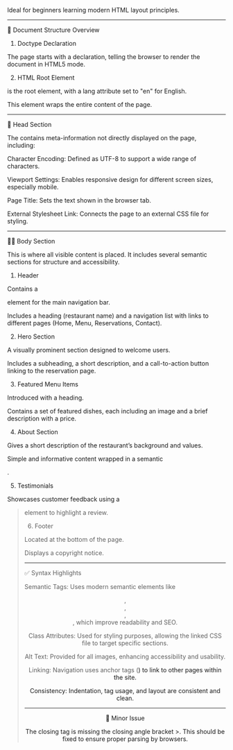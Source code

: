 Ideal for beginners learning modern HTML layout principles.


---

📐 Document Structure Overview

1. Doctype Declaration

The page starts with a <!DOCTYPE html> declaration, telling the browser to render the document in HTML5 mode.


2. HTML Root Element

<html> is the root element, with a lang attribute set to "en" for English.

This element wraps the entire content of the page.



---

🧠 Head Section

The <head> contains meta-information not directly displayed on the page, including:

Character Encoding: Defined as UTF-8 to support a wide range of characters.

Viewport Settings: Enables responsive design for different screen sizes, especially mobile.

Page Title: Sets the text shown in the browser tab.

External Stylesheet Link: Connects the page to an external CSS file for styling.



---

🧍‍♂️ Body Section

This is where all visible content is placed. It includes several semantic sections for structure and accessibility.

1. Header

Contains a <nav> element for the main navigation bar.

Includes a heading (restaurant name) and a navigation list with links to different pages (Home, Menu, Reservations, Contact).


2. Hero Section

A visually prominent section designed to welcome users.

Includes a subheading, a short description, and a call-to-action button linking to the reservation page.


3. Featured Menu Items

Introduced with a heading.

Contains a set of featured dishes, each including an image and a brief description with a price.


4. About Section

Gives a short description of the restaurant’s background and values.

Simple and informative content wrapped in a semantic <section>.


5. Testimonials

Showcases customer feedback using a <blockquote> element to highlight a review.


6. Footer

Located at the bottom of the page.

Displays a copyright notice.



---

✅ Syntax Highlights

Semantic Tags: Uses modern semantic elements like <header>, <nav>, <section>, <footer>, which improve readability and SEO.

Class Attributes: Used for styling purposes, allowing the linked CSS file to target specific sections.

Alt Text: Provided for all images, enhancing accessibility and usability.

Linking: Navigation uses anchor tags (<a>) to link to other pages within the site.

Consistency: Indentation, tag usage, and layout are consistent and clean.



---

🛑 Minor Issue

The closing </html> tag is missing the closing angle bracket >. This should be fixed to ensure proper parsing by browsers.
